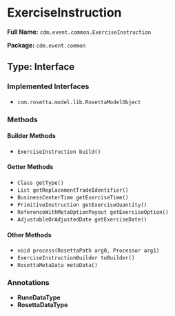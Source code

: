 # ExerciseInstruction

**Full Name:** `cdm.event.common.ExerciseInstruction`

**Package:** `cdm.event.common`

## Type: Interface

### Implemented Interfaces

- `com.rosetta.model.lib.RosettaModelObject`

### Methods

#### Builder Methods

- `ExerciseInstruction build()`

#### Getter Methods

- `Class getType()`
- `List getReplacementTradeIdentifier()`
- `BusinessCenterTime getExerciseTime()`
- `PrimitiveInstruction getExerciseQuantity()`
- `ReferenceWithMetaOptionPayout getExerciseOption()`
- `AdjustableOrAdjustedDate getExerciseDate()`

#### Other Methods

- `void process(RosettaPath arg0, Processor arg1)`
- `ExerciseInstructionBuilder toBuilder()`
- `RosettaMetaData metaData()`

### Annotations

- **RuneDataType**
- **RosettaDataType**

